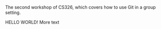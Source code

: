 The second workshop of CS326, which covers how to use Git in a group setting.

HELLO WORLD!
More text
